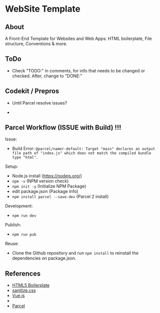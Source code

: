 # WebSite Template

## About

A Front-End Template for Websites and Web Apps: HTML boilerplate, File structure, Conventions & more.

## ToDo

- Check "TODO:" in comments, for info that needs to be changed or checked. After, change to "DONE:"

## Codekit / Prepros

- Until Parcel resolve issues?

-

## Parcel Workflow (ISSUE with Build) !!!

Issue:

- Build Error: `@parcel/namer-default: Target "main" declares an output file path of "index.js" which does not match the compiled bundle type "html".`

Setup:

- Node.js install (https://nodejs.org/)
- `npm -v` (NPM version check)
- `npm init -y` (Initialize NPM Package)
- edit package.json (Package Info)
- `npm install parcel --save-dev` (Parcel 2 install)

Development:

- `npm run dev`

Publish:

- `npm run pub`

Reuse:

- Clone the Github repository and run `npm install` to reinstall the dependencies on package.json.

## References

- [HTML5 Boilerplate](https://html5boilerplate.com/)
- [sanitize.css](https://csstools.github.io/sanitize.css/)
- [Vue.js](https://vuejs.org/)
-
- [Parcel](https://v2.parceljs.org/)
